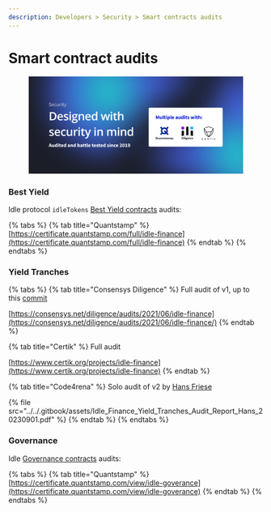 ```yaml
---
description: Developers > Security > Smart contracts audits
---
```


# Smart contract audits

<figure><img src="../../.gitbook/assets/AUDITS.png" alt=""><figcaption></figcaption></figure>

### Best Yield

Idle protocol `idleTokens` [Best Yield contracts](https://github.com/Idle-Labs/idle-contracts) audits:

{% tabs %}
{% tab title="Quantstamp" %}
[https://certificate.quantstamp.com/full/idle-finance](https://certificate.quantstamp.com/full/idle-finance)
{% endtab %}
{% endtabs %}

### Yield Tranches

{% tabs %}
{% tab title="Consensys Diligence" %}
Full audit of v1, up to this [commit](https://github.com/Idle-Labs/idle-tranches/tree/ff0b69380828657f16df8683c35703b325a6b656)

[https://consensys.net/diligence/audits/2021/06/idle-finance](https://consensys.net/diligence/audits/2021/06/idle-finance/)
{% endtab %}

{% tab title="Certik" %}
Full audit

[https://www.certik.org/projects/idle-finance](https://www.certik.org/projects/idle-finance)
{% endtab %}

{% tab title="Code4rena" %}
Solo audit of v2 by [Hans Friese](https://code4rena.com/@hansfriese)

{% file src="../../.gitbook/assets/Idle_Finance_Yield_Tranches_Audit_Report_Hans_20230901.pdf" %}
{% endtab %}
{% endtabs %}

### Governance

Idle [Governance contracts](https://github.com/Idle-Labs/idle-governance) audits:

{% tabs %}
{% tab title="Quantstamp" %}
[https://certificate.quantstamp.com/view/idle-goverance](https://certificate.quantstamp.com/view/idle-goverance)
{% endtab %}
{% endtabs %}
